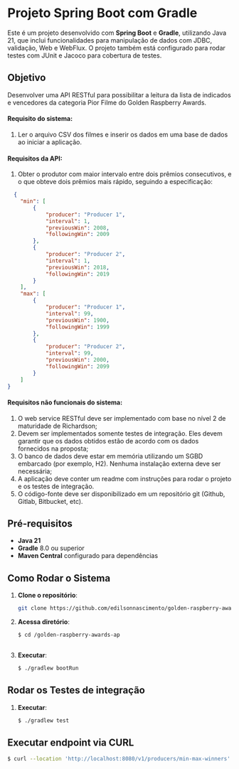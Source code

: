 # Projeto Spring Boot com Gradle

Este é um projeto desenvolvido com **Spring Boot** e **Gradle**, utilizando Java 21, que inclui funcionalidades para manipulação de dados com JDBC, validação, Web e WebFlux. O projeto também está configurado para rodar testes com JUnit e Jacoco para cobertura de testes.

## Objetivo   
   Desenvolver uma API RESTful para possibilitar a leitura da lista de indicados e vencedores
   da categoria Pior Filme do Golden Raspberry Awards.
#### Requisito do sistema:
1. Ler o arquivo CSV dos filmes e inserir os dados em uma base de dados ao iniciar a
   aplicação.
#### Requisitos da API:
1. Obter o produtor com maior intervalo entre dois prêmios consecutivos, e o que
   obteve dois prêmios mais rápido, seguindo a especificação:
``` json
  {
    "min": [
        {
            "producer": "Producer 1",
            "interval": 1,
            "previousWin": 2008,
            "followingWin": 2009
        },
        {
            "producer": "Producer 2",
            "interval": 1,
            "previousWin": 2018,
            "followingWin": 2019
        }
    ],
    "max": [
        {
            "producer": "Producer 1",
            "interval": 99,
            "previousWin": 1900,
            "followingWin": 1999
        },
        {
            "producer": "Producer 2",
            "interval": 99,
            "previousWin": 2000,
            "followingWin": 2099
        }
    ]
}
```
#### Requisitos não funcionais do sistema:
1. O web service RESTful deve ser implementado com base no nível 2 de maturidade
   de Richardson;
2. Devem ser implementados somente testes de integração. Eles devem garantir que
   os dados obtidos estão de acordo com os dados fornecidos na proposta;
3. O banco de dados deve estar em memória utilizando um SGBD embarcado (por
   exemplo, H2). Nenhuma instalação externa deve ser necessária;
4. A aplicação deve conter um readme com instruções para rodar o projeto e os
   testes de integração.
5. O código-fonte deve ser disponibilizado em um repositório git (Github, Gitlab, Bitbucket,
   etc).


## Pré-requisitos

- **Java 21**
- **Gradle** 8.0 ou superior
- **Maven Central** configurado para dependências

## Como Rodar o Sistema

1. **Clone o repositório**:
   ```bash
   git clone https://github.com/edilsonnascimento/golden-raspberry-awards-api
2. **Acessa diretório**:
   ```bash
   $ cd /golden-raspberry-awards-ap
      
3. **Executar**:
   ```bash
   $ ./gradlew bootRun   

## Rodar os Testes de integração

1. **Executar**:
   ```bash
   $ ./gradlew test  
   
## Executar endpoint via CURL
   ```bash
   $ curl --location 'http://localhost:8080/v1/producers/min-max-winners'   
